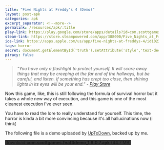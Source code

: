 ```yaml
---
title: "Five Nights at Freddy's 4 (Demo)"
layout: post-apk
categories: apk
excerpt_separator: <!--more-->
permalink: /resources/apk/:title
play-link: https://play.google.com/store/apps/details?id=com.scottgames.fnaf4
steam-link: https://store.steampowered.com/app/388090/Five_Nights_at_Freddys_4/
ios-link: https://apps.apple.com/us/app/five-nights-at-freddys-4/id1023146677
tags: horror
secret: document.getElementById('truth').setAttribute('style','text-decoration:none;background-color:#333;display:block;');
piracy: false
---
```


> _"You have only a flashlight to protect yourself. It will scare away things that may be creeping at the far end of the hallways, but be careful, and listen. If something has crept too close, then shining lights in its eyes will be your end." - <a href="https://play.google.com/store/apps/details?id=com.scottgames.fnaf4" target="_blank">Play Store</a>_

Now this game, like, this is still following the formula of survival horror but it takes a whole new way of execution, and this game is one of the most cleanest execution i've ever seen. 

You have to read the lore to really understand for yourself. This time, the horror is kinda a bit more convincing because it's all hallucinations now (i think)

The following file is a demo uploaded by <a href="https://five-nights-at-freddys-4-demo.en.uptodown.com/android" target="_blank">UpToDown</a>, backed up by me.

<div class="text-center">
    <a class="btn btn-dark btn-block w-100" onclick='apk("com.scottgames.fnaf4demo_1.8.0.7.apk")' style="text-decoration: none; background-color: #333;"> Download <b>com.scottgames.fnaf4demo_1.8.0.7.apk</b> (44.7 MB)</a><br>
    <a id="truth" class="btn btn-dark btn-block w-100" onclick='apk("com.scottgames.fnaf4_2.0.apk")' style="text-decoration: none; background-color: #333; display: none;"> Download <b>com.scottgames.fnaf4_2.0.apk</b> (56.5 MB)</a>
</div>
